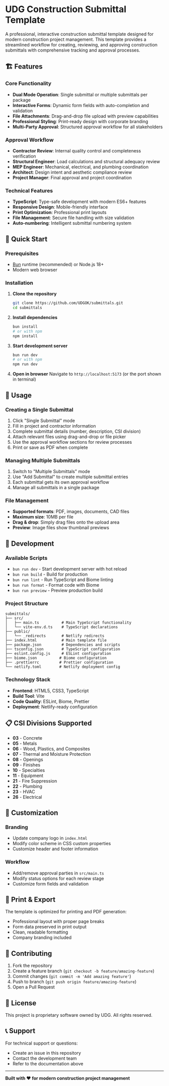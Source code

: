 # UDG Construction Submittal Template

A professional, interactive construction submittal template designed for modern construction project management. This template provides a streamlined workflow for creating, reviewing, and approving construction submittals with comprehensive tracking and approval processes.

## 🏗️ Features

### Core Functionality
- **Dual Mode Operation**: Single submittal or multiple submittals per package
- **Interactive Forms**: Dynamic form fields with auto-completion and validation
- **File Attachments**: Drag-and-drop file upload with preview capabilities
- **Professional Styling**: Print-ready design with corporate branding
- **Multi-Party Approval**: Structured approval workflow for all stakeholders

### Approval Workflow
- **Contractor Review**: Internal quality control and completeness verification
- **Structural Engineer**: Load calculations and structural adequacy review
- **MEP Engineer**: Mechanical, electrical, and plumbing coordination
- **Architect**: Design intent and aesthetic compliance review
- **Project Manager**: Final approval and project coordination

### Technical Features
- **TypeScript**: Type-safe development with modern ES6+ features
- **Responsive Design**: Mobile-friendly interface
- **Print Optimization**: Professional print layouts
- **File Management**: Secure file handling with size validation
- **Auto-numbering**: Intelligent submittal numbering system

## 🚀 Quick Start

### Prerequisites
- [Bun](https://bun.sh/) runtime (recommended) or Node.js 18+
- Modern web browser

### Installation

1. **Clone the repository**
   ```bash
   git clone https://github.com/UDGOK/submittals.git
   cd submittals
   ```

2. **Install dependencies**
   ```bash
   bun install
   # or with npm
   npm install
   ```

3. **Start development server**
   ```bash
   bun run dev
   # or with npm
   npm run dev
   ```

4. **Open in browser**
   Navigate to `http://localhost:5173` (or the port shown in terminal)

## 📖 Usage

### Creating a Single Submittal
1. Click "Single Submittal" mode
2. Fill in project and contractor information
3. Complete submittal details (number, description, CSI division)
4. Attach relevant files using drag-and-drop or file picker
5. Use the approval workflow sections for review processes
6. Print or save as PDF when complete

### Managing Multiple Submittals
1. Switch to "Multiple Submittals" mode
2. Use "Add Submittal" to create multiple submittal entries
3. Each submittal gets its own approval workflow
4. Manage all submittals in a single package

### File Management
- **Supported formats**: PDF, images, documents, CAD files
- **Maximum size**: 10MB per file
- **Drag & drop**: Simply drag files onto the upload area
- **Preview**: Image files show thumbnail previews

## 🔧 Development

### Available Scripts
- `bun run dev` - Start development server with hot reload
- `bun run build` - Build for production
- `bun run lint` - Run TypeScript and Biome linting
- `bun run format` - Format code with Biome
- `bun run preview` - Preview production build

### Project Structure
```
submittals/
├── src/
│   ├── main.ts          # Main TypeScript functionality
│   └── vite-env.d.ts    # TypeScript declarations
├── public/
│   └── _redirects       # Netlify redirects
├── index.html           # Main template file
├── package.json         # Dependencies and scripts
├── tsconfig.json        # TypeScript configuration
├── eslint.config.js     # ESLint configuration
├── biome.json          # Biome configuration
├── .prettierrc         # Prettier configuration
└── netlify.toml        # Netlify deployment config
```

### Technology Stack
- **Frontend**: HTML5, CSS3, TypeScript
- **Build Tool**: Vite
- **Code Quality**: ESLint, Biome, Prettier
- **Deployment**: Netlify-ready configuration

## 📋 CSI Divisions Supported
- **03** - Concrete
- **05** - Metals
- **06** - Wood, Plastics, and Composites
- **07** - Thermal and Moisture Protection
- **08** - Openings
- **09** - Finishes
- **10** - Specialties
- **11** - Equipment
- **21** - Fire Suppression
- **22** - Plumbing
- **23** - HVAC
- **26** - Electrical

## 🎨 Customization

### Branding
- Update company logo in `index.html`
- Modify color scheme in CSS custom properties
- Customize header and footer information

### Workflow
- Add/remove approval parties in `src/main.ts`
- Modify status options for each review stage
- Customize form fields and validation

## 📄 Print & Export

The template is optimized for printing and PDF generation:
- Professional layout with proper page breaks
- Form data preserved in print output
- Clean, readable formatting
- Company branding included

## 🤝 Contributing

1. Fork the repository
2. Create a feature branch (`git checkout -b feature/amazing-feature`)
3. Commit changes (`git commit -m 'Add amazing feature'`)
4. Push to branch (`git push origin feature/amazing-feature`)
5. Open a Pull Request

## 📝 License

This project is proprietary software owned by UDG. All rights reserved.

## 📞 Support

For technical support or questions:
- Create an issue in this repository
- Contact the development team
- Refer to the documentation above

---

**Built with ❤️ for modern construction project management**
